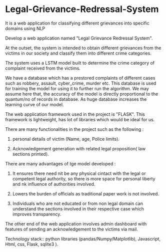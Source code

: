# Legal-Grievance-Redressal-System
It is a web application for classifying different grievances into specific domains using NLP 

Develop a web application named "Legal Grievance Redressal System".

At the outset, the system is intended to obtain different grievances from the victims in our society and classify them into different crime categories.

The system uses a LSTM model built to determine the crime category of complaint received from the victims.

We have a database which has a prestored complaints 
of different cases such as robbery, assault, cyber_crime, murder etc.
This database is used for training the model for using it to further run the algorithm. We may assume here that, the accuracy of the model is directly proportional to the quantum/no of records in database. As huge database increases the learning curve of our model.

The web application framework used in the project is "FLASK". This framework is lightweight, has lot of libraries which would be ideal for us.

There are many functionalities in the project such as the following :

1) personal details of victim (Name, age, Police limits).

2) Acknowledgement generation with related legal proposition( law sections printed).


There are many advantages of tge model developed :

1) It ensures there need nit be any physical cintact with the legal or competent legal authority, so there is more space for personal liberty and nk influence of authorities involved.

2) Lowers the burden of officials as traditional paper work is not involved.

3) Individuals who are not educated or from non legal domain can understand the sections involved in their respective case which improves transparency.

The other end of the web application involves admin dashboard with features of sending an acknowledgement to the victims via mail.

Technology stack:: python libraries (pandas/Numpy/Matplotlib), Javascript, Html, css, Flask, sqlite3 ).
